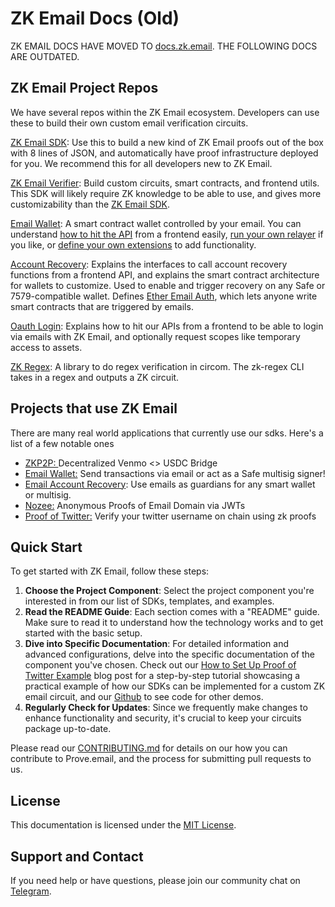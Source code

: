# ZK Email Docs (Old)

ZK EMAIL DOCS HAVE MOVED TO [docs.zk.email](https://docs.zk.email). THE FOLLOWING DOCS ARE OUTDATED.

## ZK Email Project Repos

We have several repos within the ZK Email ecosystem. Developers can use these to build their own custom email verification circuits.

[ZK Email SDK](zk-email-sdk/): Use this to build a new kind of ZK Email proofs out of the box with 8 lines of JSON, and automatically have proof infrastructure deployed for you. We recommend this for all developers new to ZK Email.

[ZK Email Verifier](zk-email-verifier/): Build custom circuits, smart contracts, and frontend utils. This SDK will likely require ZK knowledge to be able to use, and gives more customizability than the [ZK Email SDK](zk-email-sdk/).

[Email Wallet](email-wallet/): A smart contract wallet controlled by your email. You can understand [how to hit the API](email-wallet/api-documentation.md) from a frontend easily, [run your own relayer](email-wallet/relayer-infrastructure.md) if you like, or [define your own extensions](email-wallet/email-wallet-extensions-sdk.md) to add functionality.

[Account Recovery](account-recovery/relayer-api.md): Explains the interfaces to call account recovery functions from a frontend API, and explains the smart contract architecture for wallets to customize. Used to enable and trigger recovery on any Safe or 7579-compatible wallet. Defines [Ether Email Auth](account-recovery/email-controlled-smart-contracts-ether-email-auth.md), which lets anyone write smart contracts that are triggered by emails.

[Oauth Login](login-with-zk-email-oauth-api/):  Explains how to hit our APIs from a frontend to be able to login via emails with ZK Email, and optionally request scopes like temporary access to assets.

[ZK Regex](zk-regex.md): A library to do regex verification in circom. The zk-regex CLI takes in a regex and outputs a ZK circuit.

## Projects that use ZK Email

There are many real world applications that currently use our sdks. Here's a list of a few notable ones

* [ZKP2P: ](https://zkp2p.xyz/)Decentralized Venmo <> USDC Bridge
* [Email Wallet:](https://emailwallet.org) Send transactions via email or act as a Safe multisig signer!
* [Email Account Recovery](https://prove.email/blog/recovery): Use emails as guardians for any smart wallet or multisig.&#x20;
* [Nozee:](https://nozee.xyz) Anonymous Proofs of Email Domain via JWTs
* [Proof of Twitter:](https://twitter.prove.email/) Verify your twitter username on chain using zk proofs

## Quick Start

To get started with ZK Email, follow these steps:

1. **Choose the Project Component**: Select the project component you're interested in from our list of SDKs, templates, and examples.
2. **Read the README Guide**: Each section comes with a "README" guide. Make sure to read it to understand how the technology works and to get started with the basic setup.
3. **Dive into Specific Documentation**: For detailed information and advanced configurations, delve into the specific documentation of the component you've chosen. Check out our [How to Set Up Proof of Twitter Example](https://prove.email/blog/twitter) blog post for a step-by-step tutorial showcasing a practical example of how our SDKs can be implemented for a custom ZK email circuit, and our [Github](https://github.com/zkemail) to see code for other demos.
4. **Regularly Check for Updates**: Since we frequently make changes to enhance functionality and security, it's crucial to keep your circuits package up-to-date.

Please read our [CONTRIBUTING.md](contributing.md) for details on our how you can contribute to Prove.email, and the process for submitting pull requests to us.

## License

This documentation is licensed under the [MIT License](https://github.com/zkemail/prove-email-docs/blob/docs/LICENSE.md).

## Support and Contact

If you need help or have questions, please join our community chat on [Telegram](https://t.me/zkemail).
